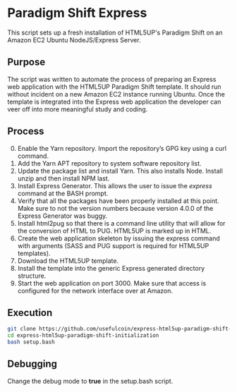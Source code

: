 # Paradigm Shift Express

This script sets up a fresh installation of HTML5UP's Paradigm Shift on an Amazon EC2 Ubuntu NodeJS/Express Server.

## Purpose

The script was written to automate the process of preparing an Express web application with the HTML5UP Paradigm Shift template. It should run without incident on a new Amazon EC2 instance running Ubuntu. Once the template is integrated into the Express web application the developer can veer off into more meaningful study and coding.

## Process

0. Enable the Yarn repository. Import the repository’s GPG key using a curl command.
1. Add the Yarn APT repository to system software repository list.
2. Update the package list and install Yarn. This also installs Node. Install unzip and then install NPM last.
3. Install Express Generator. This allows the user to issue the *express* command at the BASH prompt.
4. Verify that all the packages have been properly installed at this point. Make sure to not the version numbers because version 4.0.0 of the Express Generator was buggy.
5. Install html2pug so that there is a command line utility that will allow for the conversion of HTML to PUG. HTML5UP is marked up in HTML.
6. Create the web application skeleton by issuing the express command with arguments (SASS and PUG support is required for HTML5UP templates).
7. Download the HTML5UP template.
8. Install the template into the generic Express generated directory structure.
9. Start the web application on port 3000. Make sure that access is configured for the network interface over at Amazon.

## Execution
```sh
git clone https://github.com/usefulcoin/express-html5up-paradigm-shift-initialization.git
cd express-html5up-paradigm-shift-initialization
bash setup.bash
```

## Debugging

Change the debug mode to **true** in the setup.bash script.
